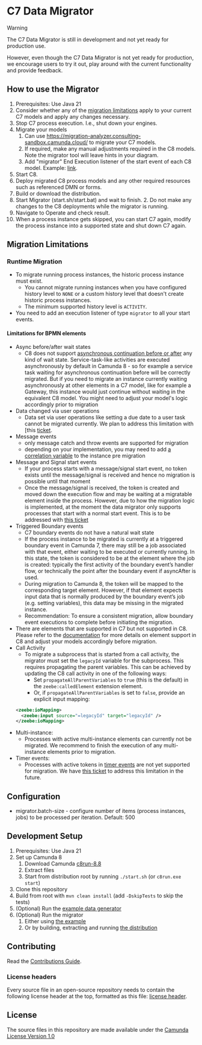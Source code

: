 # C7 Data Migrator

> [!WARNING]  
> The C7 Data Migrator is still in development and not yet ready for production use. 

However, even though the C7 Data Migrator is not yet ready for production, we encourage users to try it out, play around with the current functionality and provide feedback.

## How to use the Migrator

1. Prerequisites: Use Java 21
2. Consider whether any of the [migration limitations](#migration-limitations) apply to your current C7 models and apply any changes necessary.
1. Stop C7 process execution. I.e., shut down your engines.
2. Migrate your models 
   1. Can use https://migration-analyzer.consulting-sandbox.camunda.cloud/ to migrate your C7 models.
   2. If required, make any manual adjustments required in the C8 models. Note the migrator tool will leave hints in your diagram.
   3. Add "migrator" End Execution listener of the start event of each C8 model. Example: [link](./qa/src/test/resources/io/camunda/migrator/bpmn/c8/simpleProcess.bpmn).
1. Start C8.
1. Deploy migrated C8 process models and any other required resources such as referenced DMN or forms.
1. Build or download the distribution.
1. Start Migrator (start.sh/start.bat) and wait to finish.
   2. Do not make any changes to the C8 deployments while the migrator is running.
1. Navigate to Operate and check result.
1. When a process instance gets skipped, you can start C7 again, modify the process instance into a supported state and shut down C7 again.

## Migration Limitations

### Runtime Migration

- To migrate running process instances, the historic process instance must exist.
  - You cannot migrate running instances when you have configured history level to `NONE` or a custom history level that doesn't create historic process instances.
  - The minimum supported history level is `ACTIVITY`.
- You need to add an execution listener of type `migrator` to all your start events.

#### Limitations for BPMN elements

- Async before/after wait states
  - C8 does not support [asynchronous continuation before or after](https://docs.camunda.org/manual/latest/user-guide/process-engine/transactions-in-processes/#asynchronous-continuations) any kind of wait state. Service-task-like activities are executed asynchronously by default in Camunda 8 - so for example a service task waiting for asynchronous continuation before will be correctly migrated. But if you need to migrate an instance currently waiting asynchronously at other elements in a C7 model, like for example a Gateway, this instance would just continue without waiting in the equivalent C8 model. You might need to adjust your model's logic accordingly prior to migration
- Data changed via user operations
  - Data set via user operations like setting a due date to a user task cannot be migrated currently. We plan to address this limitation with [this [ticket](https://github.com/camunda/camunda-bpm-platform/issues/5182).
- Message events
  - only message catch and throw events are supported for migration
  - depending on your implementation, you may need to add [a correlation variable](https://docs.camunda.io/docs/components/modeler/bpmn/message-events/#messages) to the instance pre migration
- Message and Signal start events
  - If your process starts with a message/signal start event, no token exists until the message/signal is received and hence no migration is possible until that moment
  - Once the message/signal is received, the token is created and moved down the execution flow and may be waiting at a migratable element inside the process. However, due to how the migration logic is implemented, at the moment the data migrator only supports processes that start with a normal start event. This is to be addressed with [this ticket](https://github.com/camunda/camunda-bpm-platform/issues/5195)
- Triggered Boundary events
  - C7 boundary events do not have a natural wait state
  - If the process instance to be migrated is currently at a triggered boundary event in Camunda 7, there may still be a job associated with that event, either waiting to be executed or currently running. In this state, the token is considered to be at the element where the job is created: typically the first activity of the boundary event’s handler flow, or technically the point after the boundary event if asyncAfter is used.
  - During migration to Camunda 8, the token will be mapped to the corresponding target element. However, if that element expects input data that is normally produced by the boundary event’s job (e.g. setting variables), this data may be missing in the migrated instance.
  - Recommendation: To ensure a consistent migration, allow boundary event executions to complete before initiating the migration.
- There are elements that are supported in C7 but not supported in C8. Please refer to the [documentation](https://docs.camunda.io/docs/next/components/modeler/bpmn/bpmn-coverage/) for more details on element support in C8 and adjust your models accordingly before migration.
- Call Activity
   - To migrate a subprocess that is started from a call activity, the migrator must set the `legacyId` variable for the subprocess. This requires propagating the parent variables. This can be achieved by updating the C8 call activity in one of the following ways:  
     - Set `propagateAllParentVariables` to `true` (this is the default) in the `zeebe:calledElement` extension element.  
     - Or, if `propagateAllParentVariables` is set to `false`, provide an explicit input mapping:  
   ```xml
   <zeebe:ioMapping>
     <zeebe:input source="=legacyId" target="legacyId" />
   </zeebe:ioMapping>
- Multi-instance:
  - Processes with active multi-instance elements can currently not be migrated. We recommend to finish the execution of any multi-instance elements prior to migration.
- Timer events:
  - Processes with active tokens in [timer events](https://docs.camunda.org/manual/latest/reference/bpmn20/events/timer-events/) are not yet supported for migration. We have [this ticket](https://github.com/camunda/camunda-bpm-platform/issues/5173) to address this limitation in the future. 

## Configuration

* migrator.batch-size - configure number of items (process instances, jobs) to be processed per iteration. Default: 500


## Development Setup
1. Prerequisites: Use Java 21
1. Set up Camunda 8
   1. Download Camunda [c8run-8.8](https://github.com/camunda/camunda/releases/tag/c8run-8.8)
   1. Extract files
   1. Start from distribution root by running `./start.sh` (or `c8run.exe start`)
1. Clone this repository
1. Build from root with `mvn clean install` (add `-DskipTests` to skip the tests)
1. (Optional) Run the [example data generator](./examples/generate-runtime/src/main/java/io/camunda/migrator/example/ExampleApplication.java)
1. (Optional) Run the migrator
   1. Either using [the example](./examples/migrate-runtime/src/main/java/io/camunda/migrator/example/RuntimeExampleApplication.java)
   1. Or by building, extracting and running [the distribution](./assembly)

## Contributing

Read the [Contributions Guide](https://github.com/camunda/camunda-bpm-platform/blob/master/CONTRIBUTING.md).

### License headers

Every source file in an open-source repository needs to contain the following license header at the top, formatted as this file:
[license header](./license/header.txt).

## License

The source files in this repository are made available under the [Camunda License Version 1.0](./CAMUNDA-LICENSE-1.0.txt)
